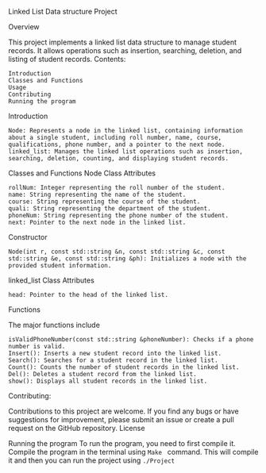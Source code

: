 Linked List Data structure Project

Overview

This project implements a linked list data structure to manage student records. It allows operations such as insertion, searching, deletion, and listing of student records.
Contents:

    Introduction
    Classes and Functions
    Usage
    Contributing
    Running the program

Introduction

    Node: Represents a node in the linked list, containing information about a single student, including roll number, name, course, qualifications, phone number, and a pointer to the next node.
    linked_list: Manages the linked list operations such as insertion, searching, deletion, counting, and displaying student records.

Classes and Functions
Node Class
Attributes

    rollNum: Integer representing the roll number of the student.
    name: String representing the name of the student.
    course: String representing the course of the student.
    quali: String representing the department of the student.
    phoneNum: String representing the phone number of the student.
    next: Pointer to the next node in the linked list.

Constructor

    Node(int r, const std::string &n, const std::string &c, const std::string &e, const std::string &ph): Initializes a node with the provided student information.

linked_list Class
Attributes

    head: Pointer to the head of the linked list.

Functions

The major functions include

    isValidPhoneNumber(const std::string &phoneNumber): Checks if a phone number is valid.
    Insert(): Inserts a new student record into the linked list.
    Search(): Searches for a student record in the linked list.
    Count(): Counts the number of student records in the linked list.
    Del(): Deletes a student record from the linked list.
    show(): Displays all student records in the linked list.

Contributing:

Contributions to this project are welcome. If you find any bugs or have suggestions for improvement, please submit an issue or create a pull request on the GitHub repository.
License

Running the program
To run the program, you need to first compile it. Compile the program in the terminal using `Make ` command. This will compile it and then you can run the project using `./Project`
